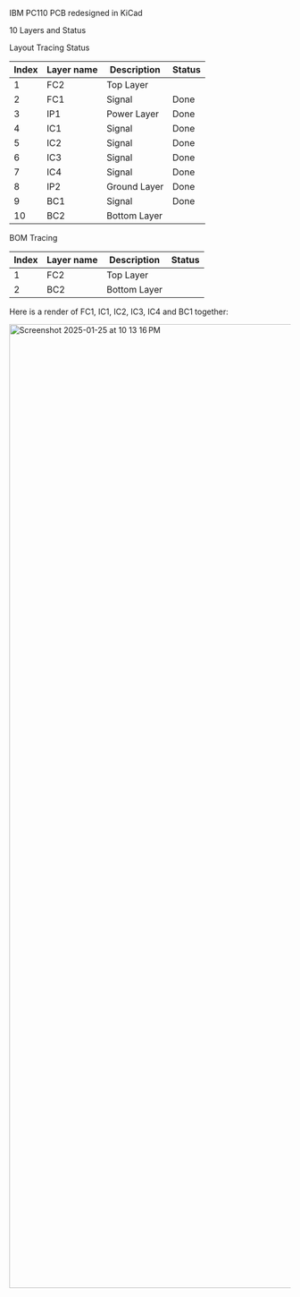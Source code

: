 IBM PC110 PCB redesigned in KiCad

10 Layers and Status

Layout Tracing Status

| Index | Layer name | Description  | Status |
| ----- | ---------- | ------------ | ------ |
| 1     | FC2        | Top Layer    |        |
| 2     | FC1        | Signal       | Done   |
| 3     | IP1        | Power Layer  | Done   |
| 4     | IC1        | Signal       | Done   |
| 5     | IC2        | Signal       | Done   |
| 6     | IC3        | Signal       | Done   |
| 7     | IC4        | Signal       | Done   |
| 8     | IP2        | Ground Layer | Done   |
| 9     | BC1        | Signal       | Done   |
| 10    | BC2        | Bottom Layer |        |


BOM Tracing

| Index | Layer name | Description  | Status |
| ----- | ---------- | ------------ | ------ |
| 1     | FC2        | Top Layer    |        |
| 2     | BC2        | Bottom Layer |        |


Here is a render of FC1, IC1, IC2, IC3, IC4 and BC1 together:

<img width="1723" alt="Screenshot 2025-01-25 at 10 13 16 PM" src="https://github.com/user-attachments/assets/236c46e9-727b-4f4f-9e76-789af8857413" />
